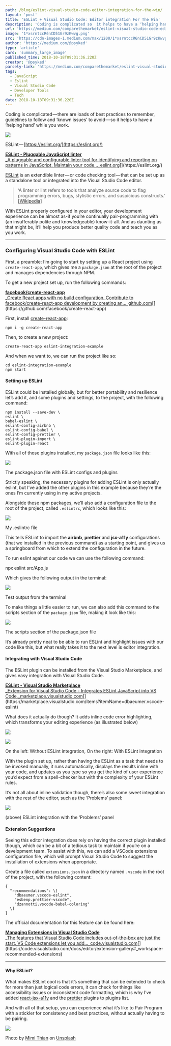 ```yaml
---
path: /blog/eslint-visual-studio-code-editor-integration-for-the-win/
layout: 'post'
title: 'ESLint + Visual Studio Code: Editor integration For The Win'
description: 'Coding is complicated so  it helps to have a ‘helping hand’ while you work.'
url: 'https://medium.com/comparethemarket/eslint-visual-studio-code-editor-integration-for-the-win-1bcf38f6ccd4'
image: '1*xsrntccR6nCD51Gr9zKwvg.png'
src: 'https://cdn-images-1.medium.com/max/1200/1*xsrntccR6nCD51Gr9zKwvg.png'
author: 'https://medium.com/@psyked'
type: 'article'
card: 'summary_large_image'
published_time: 2018-10-18T09:31:36.220Z
creator: '@psyked'
parsely-link: 'https://medium.com/comparethemarket/eslint-visual-studio-code-editor-integration-for-the-win-1bcf38f6ccd4'
tags:
  - JavaScript
  - Eslint
  - Visual Studio Code
  - Developer Tools
  - Tech
date: 2018-10-18T09:31:36.220Z
---
```


Coding is complicated — there are loads of best practices to remember, guidelines to follow and ‘known issues’ to avoid — so it helps to have a ‘helping hand’ while you work.

![](1*TPkhIqPgVzFSSpwdlVwhVw.png)

ESLint — [https://eslint.org/](https://eslint.org/)

[**ESLint - Pluggable JavaScript linter**  
\_A pluggable and configurable linter tool for identifying and reporting on patterns in JavaScript. Maintain your code…\_eslint.org](https://eslint.org/ 'https://eslint.org/')[](https://eslint.org/)

[ESLint](https://eslint.org/) is an extendible linter — or code checking tool — that can be set up as a standalone tool or integrated into the Visual Studio Code editor.

> ‘A linter or lint refers to tools that analyze source code to flag programming errors, bugs, stylistic errors, and suspicious constructs.’ [\[Wikipedia\]](https://en.wikipedia.org/wiki/Lint_%28software%29)

With ESLint properly configured in your editor, your development experience can be almost as-if you’re continually pair-programming with (an insufferably polite and knowledgeable) know-it-all. And as daunting as that might be, it’ll help you produce better quality code and teach you as you work.

---

### Configuring Visual Studio Code with ESLint

First, a preamble: I’m going to start by setting up a React project using `create-react-app`, which gives me a `package.json` at the root of the project and manages dependencies through NPM.

To get a new project set up, run the following commands:

[**facebook/create-react-app**  
\_Create React apps with no build configuration. Contribute to facebook/create-react-app development by creating an…\_github.com](https://github.com/facebook/create-react-app 'https://github.com/facebook/create-react-app')[](https://github.com/facebook/create-react-app)

First, install [create-react-app](https://github.com/facebook/create-react-app):

    npm i -g create-react-app

Then, to create a new project:

    create-react-app eslint-integration-example

And when we want to, we can run the project like so:

    cd eslint-integration-example
    npm start

#### Setting up ESLint

ESLint could be installed globally, but for better portability and resilience let’s add it, and some plugins and settings, to the project, with the following command:

    npm install --save-dev \
    eslint \
    babel-eslint \
    eslint-config-airbnb \
    eslint-config-babel \
    eslint-config-prettier \
    eslint-plugin-import \
    eslint-plugin-react

With all of those plugins installed, my `package.json` file looks like this:

![](1*xsrntccR6nCD51Gr9zKwvg.png)

The package.json file with ESLint configs and plugins

Strictly speaking, the necessary plugins for adding ESLint is only actually eslint, but I’ve added the other plugins in this example because they’re the ones I’m currently using in my active projects.

Alongside these npm packages, we’ll also add a configuration file to the root of the project, called `.eslintrc`, which looks like this:

![](1*Agug9EAS4QMlUuLOMNyv8Q.png)

My .eslintrc file

This tells ESLint to import the **airbnb**, **prettier** and **jsx-a11y** configurations (that we installed in the previous command) as a starting point, and gives us a springboard from which to extend the configuration in the future.

To run eslint against our code we can use the following command:

npx eslint src/App.js

Which gives the following output in the terminal:

![](1*_P4YPpbVg4L-Utu7egF-vg.png)

Test output from the terminal

To make things a little easier to run, we can also add this command to the scripts section of the `package.json` file, making it look like this:

![](1*WIn_eNNTYewBEd9AAuO8-g.png)

The scripts section of the package.json file

It’s already pretty neat to be able to run ESLint and highlight issues with our code like this, but what really takes it to the next level is editor integration.

#### Integrating with Visual Studio Code

The ESLint plugin can be installed from the Visual Studio Marketplace, and gives easy integration with Visual Studio Code.

[**ESLint - Visual Studio Marketplace**  
\_Extension for Visual Studio Code - Integrates ESLint JavaScript into VS Code.\_marketplace.visualstudio.com](https://marketplace.visualstudio.com/items?itemName=dbaeumer.vscode-eslint 'https://marketplace.visualstudio.com/items?itemName=dbaeumer.vscode-eslint')[](https://marketplace.visualstudio.com/items?itemName=dbaeumer.vscode-eslint)

What does it actually do though? It adds inline code error highlighting, which transforms your editing experience (as illustrated below)

![](1*O6Q5VDIKC4UM_sfJOlE82w.png)

![](1*n20krHQQGci7D347-4HELQ.png)

On the left: Without ESLint integration, On the right: With ESLint integration

With the plugin set up, rather than having the ESLint as a task that needs to be invoked manually, it runs automatically, displays the results inline with your code, and updates as you type so you get the kind of user experience you’d expect from a spell-checker but with the complexity of your ESLint rules.

It’s not all about inline validation though, there’s also some sweet integration with the rest of the editor, such as the ‘Problems’ panel:

![](1*dvvNjcPydPLfeOswJ9u-Sg.png)

(above) ESLint integration with the ‘Problems’ panel

#### Extension Suggestions

Seeing this editor integration does rely on having the correct plugin installed though, which can be a bit of a tedious task to maintain if you’re on a development team. To assist with this, we can add a VSCode extensions configuration file, which will prompt Visual Studio Code to suggest the installation of extensions when appropriate.

Create a file called `extensions.json` in a directory named `.vscode` in the root of the project, with the following content:

    {
      "recommendations": \[
        "dbaeumer.vscode-eslint",
        "esbenp.prettier-vscode",
        "dzannotti.vscode-babel-coloring"
      \]
    }

The official documentation for this feature can be found here:

[**Managing Extensions in Visual Studio Code**  
\_The features that Visual Studio Code includes out-of-the-box are just the start. VS Code extensions let you add…\_code.visualstudio.com](https://code.visualstudio.com/docs/editor/extension-gallery#_workspace-recommended-extensions 'https://code.visualstudio.com/docs/editor/extension-gallery#_workspace-recommended-extensions')[](https://code.visualstudio.com/docs/editor/extension-gallery#_workspace-recommended-extensions)

---

#### Why ESLint?

What makes ESLint cool is that it’s something that can be extended to check for more than just logical code errors, it can check for things like accessibility issues or inconsistent code formatting, which is why I’ve added [react-jsx-a11y](https://github.com/evcohen/eslint-plugin-jsx-a11y) and the [prettier](https://github.com/prettier/prettier-eslint) plugins to plugins list.

And with all of that setup, you can experience what it’s like to Pair Program with a stickler for consistency and best practices, without actually having to be pairing.

![](1*84wQvgcY-qeS92WYYvJBTA.jpeg)

Photo by [Mimi Thian](https://unsplash.com/photos/ZKBzlifgkgw?utm_source=unsplash&utm_medium=referral&utm_content=creditCopyText) on [Unsplash](https://unsplash.com/search/photos/pointing-at-code?utm_source=unsplash&utm_medium=referral&utm_content=creditCopyText)
